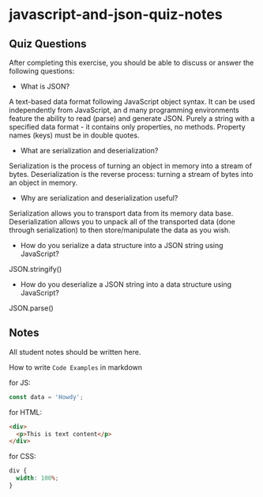 # javascript-and-json-quiz-notes

## Quiz Questions

After completing this exercise, you should be able to discuss or answer the following questions:

- What is JSON?

A text-based data format following JavaScript object syntax.
It can be used independently from JavaScript, an d many programming environments feature the ability to read (parse) and generate JSON.
Purely a string with a specified data format - it contains only properties, no methods.
Property names (keys) must be in double quotes.

- What are serialization and deserialization?

Serialization is the process of turning an object in memory into a stream of bytes.
Deserialization is the reverse process: turning a stream of bytes into an object in memory.

- Why are serialization and deserialization useful?

Serialization allows you to transport data from its memory data base.
Deserialization allows you to unpack all of the transported data (done through serialization) to then store/manipulate the data as you wish.

- How do you serialize a data structure into a JSON string using JavaScript?

JSON.stringify()

- How do you deserialize a JSON string into a data structure using JavaScript?

JSON.parse()

## Notes

All student notes should be written here.

How to write `Code Examples` in markdown

for JS:

```javascript
const data = 'Howdy';
```

for HTML:

```html
<div>
  <p>This is text content</p>
</div>
```

for CSS:

```css
div {
  width: 100%;
}
```
